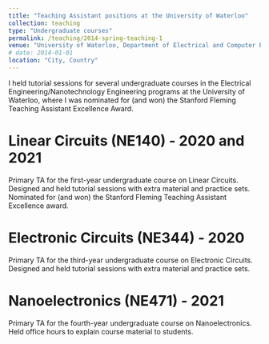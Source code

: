 ```yaml
---
title: "Teaching Assistant positions at the University of Waterloo"
collection: teaching
type: "Undergraduate courses"
permalink: /teaching/2014-spring-teaching-1
venue: "University of Waterloo, Department of Electrical and Computer Engineering"
# date: 2014-01-01
location: "City, Country"
---
```


I held tutorial sessions for several undergraduate courses in the Electrical Engineering/Nanotechnology Engineering programs at the University of Waterloo, where I was nominated for (and won) the Stanford Fleming Teaching Assistant Excellence Award.

Linear Circuits (NE140) - 2020 and 2021
======

Primary TA for the first-year undergraduate course on Linear Circuits. Designed and held tutorial sessions with extra material and practice sets. Nominated for (and won) the Stanford Fleming Teaching Assistant Excellence award. 

Electronic Circuits (NE344) - 2020
======

Primary TA for the third-year undergraduate course on Electronic Circuits. Designed and held tutorial sessions with extra material and practice sets. 

Nanoelectronics (NE471) - 2021
======

Primary TA for the fourth-year undergraduate course on Nanoelectronics. Held office hours to explain course material to students.
